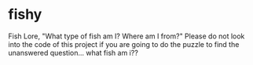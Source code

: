 # fishy
Fish Lore, "What type of fish am I? Where am I from?"
Please do not look into the code of this project if you are going to do the puzzle to find the unanswered question... what fish am i?? 